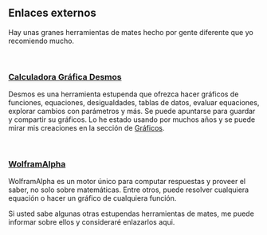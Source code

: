 ## Enlaces externos

Hay unas granes herramientas de mates hecho por gente diferente que yo recomiendo mucho.

<br/>

[<MdImage img="desmos-icon.png" alt="Desmos"></MdImage>](https://desmos.com/calculator)

### [Calculadora Gráfica Desmos](https://desmos.com/calculator)

Desmos es una herramienta estupenda que ofrezca hacer gráficos de funciones, equaciones, desigualdades, tablas de datos, evaluar equaciones, explorar cambios con parámetros y más. Se puede apuntarse para guardar y compartir su gráficos. Lo he estado usando por muchos años y se puede mirar mis creaciones en la sección de [Gráficos](/graphs).

<br/>

[<MdImage img="wolframalpha-icon.png" alt="Desmos" width="256" height="125"></MdImage>](https://www.wolframalpha.com/)

### [WolframAlpha](https://www.wolframalpha.com/)

WolframAlpha es un motor único para computar respuestas y proveer el saber, no solo sobre matemáticas. Entre otros, puede resolver cualquiera equación o hacer un gráfico de cualquiera función.

Si usted sabe algunas otras estupendas herramientas de mates, me puede informar sobre ellos y consideraré enlazarlos aqui.